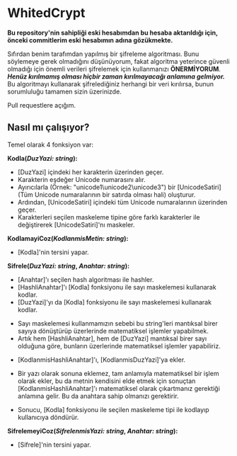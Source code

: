 # WhitedCrypt

**Bu repository'nin sahipliği eski hesabımdan bu hesaba aktarıldığı için, önceki commitlerim eski hesabımın adına gözükmekte.**

Sıfırdan benim tarafımdan yapılmış bir şifreleme algoritması. Bunu söylemeye gerek olmadığını düşünüyorum, fakat algoritma yeterince güvenli olmadığı için önemli verileri şifrelemek için kullanmanızı **ÖNERMİYORUM**. ***Henüz kırılmamış olması hiçbir zaman kırılmayacağı anlamına gelmiyor.***
Bu algoritmayı kullanarak şifrelediğiniz herhangi bir veri kırılırsa, bunun sorumluluğu tamamen sizin üzerinizde.

Pull requestlere açığım.

## Nasıl mı çalışıyor?
Temel olarak 4 fonksiyon var:

**Kodla(*DuzYazi: string*):**
- [DuzYazi] içindeki her karakterin üzerinden geçer.
- Karakterin eşdeğer Unicode numarasını alır.
- Ayırıcılarla (Örnek: "unicode1\unicode2\unicode3") bir [UnicodeSatiri] (Tüm Unicode numaralarının bir satırda olması hali) oluşturur.
- Ardından, [UnicodeSatiri] içindeki tüm Unicode numaralarının üzerinden geçer.
- Karakterleri seçilen maskeleme tipine göre farklı karakterler ile değiştirerek [UnicodeSatiri]'nı maskeler.

**KodlamayiCoz(*KodlanmisMetin: string*):**
- [Kodla]'nin tersini yapar.

**Sifrele(*DuzYazi: string*, *Anahtar: string*):**
- [Anahtar]'ı seçilen hash algoritması ile hashler.
- [HashliAnahtar]'ı [Kodla] fonksiyonu ile sayı maskelemesi kullanarak kodlar.
- [DuzYazi]'yı da [Kodla] fonksiyonu ile sayı maskelemesi kullanarak kodlar.
* Sayı maskelemesi kullanmamızın sebebi bu string'leri mantıksal birer sayıya dönüştürüp üzerlerinde matematiksel işlemler yapabilmek.
* Artık hem [HashliAnahtar], hem de [DuzYazi] mantıksal birer sayı olduğuna göre, bunların üzerlerinde matematiksel işlemler yapabiliriz.
- [KodlanmisHashliAnahtar]'ı, [KodlanmisDuzYazi]'ya ekler.
* Bir yazı olarak sonuna eklemez, tam anlamıyla matematiksel bir işlem olarak ekler, bu da metnin kendisini elde etmek için sonuçtan [KodlanmisHashliAnahtar]'ı matematiksel olarak çıkartmanız gerektiği anlamına gelir. Bu da anahtara sahip olmanızı gerektirir.
- Sonucu, [Kodla] fonksiyonu ile seçilen maskeleme tipi ile kodlayıp kullanıcıya döndürür.

**SifrelemeyiCoz(*SifrelenmisYazi: string*, *Anahtar: string*):**
- [Sifrele]'nin tersini yapar.
